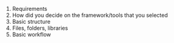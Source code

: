 1. Requirements
2. How did you decide on the framework/tools that you selected
3. Basic structure
4. Files, folders, libraries
5. Basic workflow
